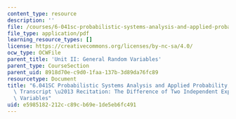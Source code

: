 ```yaml
---
content_type: resource
description: ''
file: /courses/6-041sc-probabilistic-systems-analysis-and-applied-probability-fall-2013/e5985182212cc89cb69e1de5eb6fc491_MIT6_041SCF13_The_Difference_of_Two_Independent_Exponential_Random_Variables_300k.pdf
file_type: application/pdf
learning_resource_types: []
license: https://creativecommons.org/licenses/by-nc-sa/4.0/
ocw_type: OCWFile
parent_title: 'Unit II: General Random Variables'
parent_type: CourseSection
parent_uid: 8918d70e-c9d0-1faa-137b-3d89da76fc89
resourcetype: Document
title: "6.041SC Probabilistic Systems Analysis and Applied Probability, Fall 2013\
  \ Transcript \u2013 Recitation: The Difference of Two Independent ExponentialRandom\
  \ Variables"
uid: e5985182-212c-c89c-b69e-1de5eb6fc491
---
```

